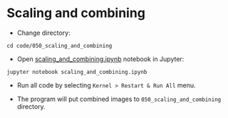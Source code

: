 # Scaling and combining

* Change directory:

```
cd code/050_scaling_and_combining
```

* Open [scaling_and_combining.ipynb](scaling_and_combining.ipynb) notebook in Jupyter:

```
jupyter notebook scaling_and_combining.ipynb
```
* Run all code by selecting `Kernel > Restart & Run All` menu.

* The program will put combined images to `050_scaling_and_combining` directory.

